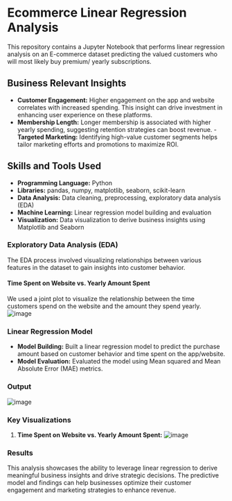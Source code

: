   # Ecommerce Linear Regression Analysis

This repository contains a Jupyter Notebook that performs linear regression analysis on an E-commerce dataset predicting the valued customers who will most likely buy premium/ yearly subscriptions.

## Business Relevant Insights

- **Customer Engagement:** Higher engagement on the app and website correlates with increased spending. This insight can drive investment in enhancing user experience on these platforms.
- **Membership Length:** Longer membership is associated with higher yearly spending, suggesting retention strategies can boost revenue.
-**Targeted Marketing:** Identifying high-value customer segments helps tailor marketing efforts and promotions to maximize ROI.

## Skills and Tools Used

- **Programming Language:** Python
- **Libraries:** pandas, numpy, matplotlib, seaborn, scikit-learn
- **Data Analysis:** Data cleaning, preprocessing, exploratory data analysis (EDA)
- **Machine Learning:** Linear regression model building and evaluation
- **Visualization:** Data visualization to derive business insights using Matplotlib and Seaborn

### Exploratory Data Analysis (EDA)

The EDA process involved visualizing relationships between various features in the dataset to gain insights into customer behavior.


#### Time Spent on Website vs. Yearly Amount Spent

We used a joint plot to visualize the relationship between the time customers spend on the website and the amount they spend yearly.
![image](https://github.com/user-attachments/assets/06bcb1d2-afef-4219-8a01-eb2c935d5aef)


### Linear Regression Model

- **Model Building:** Built a linear regression model to predict the purchase amount based on customer behavior and time spent on the app/website.
- **Model Evaluation:** Evaluated the model using Mean squared and Mean Absolute Error (MAE) metrics.

### Output

  ![image](https://github.com/user-attachments/assets/6065591d-0e57-4e0d-872e-0b951b51f291)


### Key Visualizations

1. **Time Spent on Website vs. Yearly Amount Spent:**
   ![image](https://github.com/user-attachments/assets/5ec596e3-21c4-43ae-9ea2-dba297aeb88d)


### Results
This analysis showcases the ability to leverage linear regression to derive meaningful business insights and drive strategic decisions. 
The predictive model and findings can help businesses optimize their customer engagement and marketing strategies to enhance revenue.
